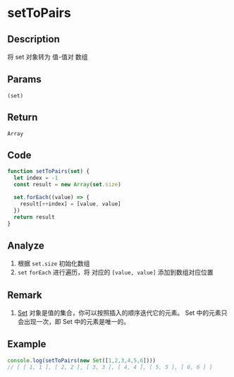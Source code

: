 # setToPairs

## Description
将 set 对象转为 值-值对 数组
## Params
`(set)`
## Return
`Array`

## Code
```js
function setToPairs(set) {
  let index = -1
  const result = new Array(set.size)

  set.forEach((value) => {
    result[++index] = [value, value]
  })
  return result
}
```
## Analyze
1. 根据 `set.size` 初始化数组
2. `set` `forEach` 进行遍历，将 对应的 `[value, value]` 添加到数组对应位置
## Remark
1. [Set](https://developer.mozilla.org/zh-CN/docs/Web/JavaScript/Reference/Global_Objects/Set) 对象是值的集合，你可以按照插入的顺序迭代它的元素。 Set 中的元素只会出现一次，即 Set 中的元素是唯一的。
## Example
```js
console.log(setToPairs(new Set([1,2,3,4,5,6]))) 
// [ [ 1, 1 ], [ 2, 2 ], [ 3, 3 ], [ 4, 4 ], [ 5, 5 ], [ 6, 6 ] ]
```
